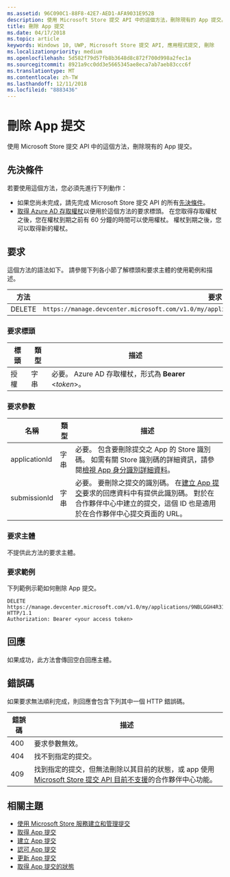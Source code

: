 ```yaml
---
ms.assetid: 96C090C1-88F8-42E7-AED1-AFA9031E952B
description: 使用 Microsoft Store 提交 API 中的這個方法，刪除現有的 App 提交。
title: 刪除 App 提交
ms.date: 04/17/2018
ms.topic: article
keywords: Windows 10, UWP, Microsoft Store 提交 API, 應用程式提交, 刪除
ms.localizationpriority: medium
ms.openlocfilehash: 5d582f79d57fb8b3648d8c872f700d998a2fec1a
ms.sourcegitcommit: 8921a9cc0dd3e5665345ae8eca7ab7aeb83ccc6f
ms.translationtype: MT
ms.contentlocale: zh-TW
ms.lasthandoff: 12/11/2018
ms.locfileid: "8883436"
---
```

# <a name="delete-an-app-submission"></a>刪除 App 提交

使用 Microsoft Store 提交 API 中的這個方法，刪除現有的 App 提交。

## <a name="prerequisites"></a>先決條件

若要使用這個方法，您必須先進行下列動作：

* 如果您尚未完成，請先完成 Microsoft Store 提交 API 的所有[先決條件](create-and-manage-submissions-using-windows-store-services.md#prerequisites)。
* [取得 Azure AD 存取權杖](create-and-manage-submissions-using-windows-store-services.md#obtain-an-azure-ad-access-token)以便用於這個方法的要求標頭。 在您取得存取權杖之後，您在權杖到期之前有 60 分鐘的時間可以使用權杖。 權杖到期之後，您可以取得新的權杖。

## <a name="request"></a>要求

這個方法的語法如下。 請參閱下列各小節了解標頭和要求主體的使用範例和描述。

| 方法 | 要求 URI                                                      |
|--------|------------------------------------------------------------------|
| DELETE    | ```https://manage.devcenter.microsoft.com/v1.0/my/applications/{applicationId}/submissions/{submissionId}``` |


### <a name="request-header"></a>要求標頭

| 標頭        | 類型   | 描述                                                                 |
|---------------|--------|-----------------------------------------------------------------------------|
| 授權 | 字串 | 必要。 Azure AD 存取權杖，形式為 **Bearer** &lt;*token*&gt;。 |


### <a name="request-parameters"></a>要求參數

| 名稱        | 類型   | 描述                                                                 |
|---------------|--------|-----------------------------------------------------------------------------|
| applicationId | 字串 | 必要。 包含要刪除提交之 App 的 Store 識別碼。 如需有關 Store 識別碼的詳細資訊，請參閱[檢視 App 身分識別詳細資料](https://msdn.microsoft.com/windows/uwp/publish/view-app-identity-details)。  |
| submissionId | 字串 | 必要。 要刪除之提交的識別碼。 在[建立 App 提交](create-an-app-submission.md)要求的回應資料中有提供此識別碼。 對於在合作夥伴中心中建立的提交，這個 ID 也是適用於在合作夥伴中心提交頁面的 URL。  |


### <a name="request-body"></a>要求主體

不提供此方法的要求主體。


### <a name="request-example"></a>要求範例

下列範例示範如何刪除 App 提交。

```
DELETE https://manage.devcenter.microsoft.com/v1.0/my/applications/9NBLGGH4R315/submissions/1152921504621243610 HTTP/1.1
Authorization: Bearer <your access token>
```

## <a name="response"></a>回應

如果成功，此方法會傳回空白回應主體。

## <a name="error-codes"></a>錯誤碼

如果要求無法順利完成，則回應會包含下列其中一個 HTTP 錯誤碼。

| 錯誤碼 |  描述   |
|--------|------------------|
| 400  | 要求參數無效。 |
| 404  | 找不到指定的提交。 |
| 409  | 找到指定的提交，但無法刪除以其目前的狀態，或 app 使用[Microsoft Store 提交 API 目前不支援](create-and-manage-submissions-using-windows-store-services.md#not_supported)的合作夥伴中心功能。 |


## <a name="related-topics"></a>相關主題

* [使用 Microsoft Store 服務建立和管理提交](create-and-manage-submissions-using-windows-store-services.md)
* [取得 App 提交](get-an-app-submission.md)
* [建立 App 提交](create-an-app-submission.md)
* [認可 App 提交](commit-an-app-submission.md)
* [更新 App 提交](update-an-app-submission.md)
* [取得 App 提交的狀態](get-status-for-an-app-submission.md)

